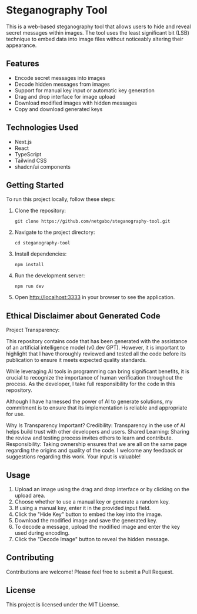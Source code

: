 # Steganography Tool

This is a web-based steganography tool that allows users to hide and reveal secret messages within images. The tool uses the least significant bit (LSB) technique to embed data into image files without noticeably altering their appearance.

## Features

- Encode secret messages into images
- Decode hidden messages from images
- Support for manual key input or automatic key generation
- Drag and drop interface for image upload
- Download modified images with hidden messages
- Copy and download generated keys

## Technologies Used

- Next.js
- React
- TypeScript
- Tailwind CSS
- shadcn/ui components

## Getting Started

To run this project locally, follow these steps:

1. Clone the repository:
   ```
   git clone https://github.com/netgabo/steganography-tool.git
   ```

2. Navigate to the project directory:
   ```
   cd steganography-tool
   ```

3. Install dependencies:
   ```
   npm install
   ```

4. Run the development server:
   ```
   npm run dev
   ```

5. Open [http://localhost:3333](http://localhost:3333) in your browser to see the application.

## Ethical Disclaimer about Generated Code

Project Transparency:

This repository contains code that has been generated with the assistance of an artificial intelligence model (v0.dev GPT). However, it is important to highlight that I have thoroughly reviewed and tested all the code before its publication to ensure it meets expected quality standards.

While leveraging AI tools in programming can bring significant benefits, it is crucial to recognize the importance of human verification throughout the process. As the developer, I take full responsibility for the code in this repository.

Although I have harnessed the power of AI to generate solutions, my commitment is to ensure that its implementation is reliable and appropriate for use.

Why Is Transparency Important?
Credibility: Transparency in the use of AI helps build trust with other developers and users.
Shared Learning: Sharing the review and testing process invites others to learn and contribute.
Responsibility: Taking ownership ensures that we are all on the same page regarding the origins and quality of the code.
I welcome any feedback or suggestions regarding this work. Your input is valuable!

## Usage

1. Upload an image using the drag and drop interface or by clicking on the upload area.
2. Choose whether to use a manual key or generate a random key.
3. If using a manual key, enter it in the provided input field.
4. Click the "Hide Key" button to embed the key into the image.
5. Download the modified image and save the generated key.
6. To decode a message, upload the modified image and enter the key used during encoding.
7. Click the "Decode Image" button to reveal the hidden message.

## Contributing

Contributions are welcome! Please feel free to submit a Pull Request.

## License

This project is licensed under the MIT License.

